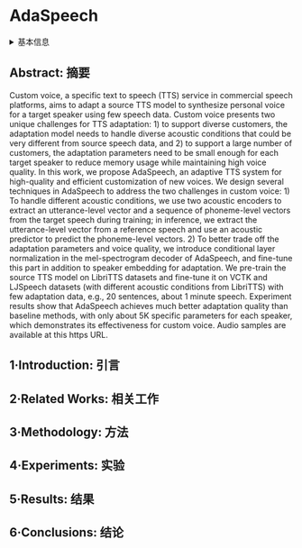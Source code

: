 # AdaSpeech

<details>
<summary>基本信息</summary>

- 标题: "AdaSpeech: Adaptive Text to Speech for Custom Voice"
- 作者:
  - 01 Mingjian Chen,
  - 02 Xu Tan,
  - 03 Bohan Li,
  - 04 Yanqing Liu,
  - 05 Tao Qin,
  - 06 Sheng Zhao,
  - 07 Tie-Yan Liu
- 链接:
  - [ArXiv](https://arxiv.org/abs/2103.00993)
  - [Publication](https://openreview.net/forum?id=Drynvt7gg4L)
  - [Github]
  - [Demo](https://speechresearch.github.io/adaspeech/)
- 文件:
  - [ArXiv](_PDF/2103.00993v1__AdaSpeech__Adaptive_Text_to_Speech_for_Custom_Voice.pdf)
  - [Publication](_PDF/2103.00993p0__AdaSpeech__ICLR2021Poster.pdf)

</details>

## Abstract: 摘要

Custom voice, a specific text to speech (TTS) service in commercial speech platforms, aims to adapt a source TTS model to synthesize personal voice for a target speaker using few speech data.
Custom voice presents two unique challenges for TTS adaptation: 1) to support diverse customers, the adaptation model needs to handle diverse acoustic conditions that could be very different from source speech data, and 2) to support a large number of customers, the adaptation parameters need to be small enough for each target speaker to reduce memory usage while maintaining high voice quality.
In this work, we propose AdaSpeech, an adaptive TTS system for high-quality and efficient customization of new voices.
We design several techniques in AdaSpeech to address the two challenges in custom voice: 1) To handle different acoustic conditions, we use two acoustic encoders to extract an utterance-level vector and a sequence of phoneme-level vectors from the target speech during training; in inference, we extract the utterance-level vector from a reference speech and use an acoustic predictor to predict the phoneme-level vectors.
2) To better trade off the adaptation parameters and voice quality, we introduce conditional layer normalization in the mel-spectrogram decoder of AdaSpeech, and fine-tune this part in addition to speaker embedding for adaptation.
We pre-train the source TTS model on LibriTTS datasets and fine-tune it on VCTK and LJSpeech datasets (with different acoustic conditions from LibriTTS) with few adaptation data, e.g., 20 sentences, about 1 minute speech.
Experiment results show that AdaSpeech achieves much better adaptation quality than baseline methods, with only about 5K specific parameters for each speaker, which demonstrates its effectiveness for custom voice.
Audio samples are available at this https URL.

## 1·Introduction: 引言

## 2·Related Works: 相关工作

## 3·Methodology: 方法

## 4·Experiments: 实验

## 5·Results: 结果

## 6·Conclusions: 结论